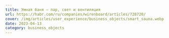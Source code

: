 ```yaml
---
title: Умная баня — пар, свет и вентиляция
url: https://habr.com/ru/companies/wirenboard/articles/728720/
cover: /img/articles/user_experience/business_objects/smart_sauna.webp
date: 2023-04-13
category: business_objects
---
```


